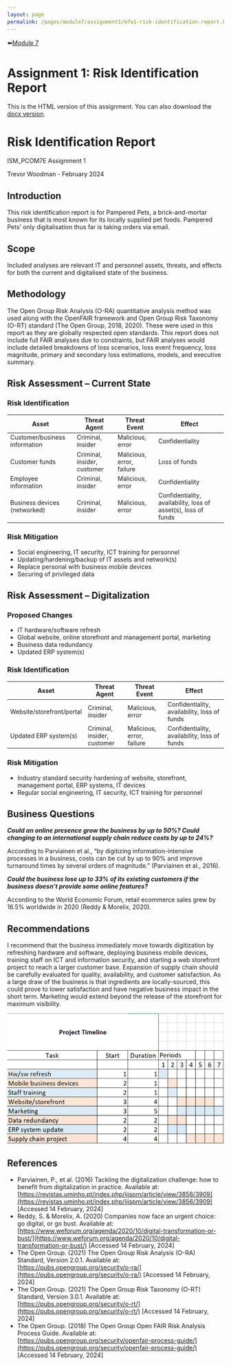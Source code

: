 ```yaml
---
layout: page
permalink: /pages/module7/assignment1/m7a1-risk-identification-report.html
---
```


⬅️[Module 7](/pages/module7/assignment1/m7a1.html)

# Assignment 1: Risk Identification Report

This is the HTML version of this assignment. You can also download the [docx version](/assets/module7/assignment1/m7a1.docx).


# Risk Identification Report

ISM_PCOM7E Assignment 1

Trevor Woodman - February 2024

## Introduction
This risk identification report is for Pampered Pets, a brick-and-mortar business that is most known for its locally supplied pet foods. Pampered Pets’ only digitalisation thus far is taking orders via email.

## Scope
Included analyses are relevant IT and personnel assets, threats, and effects for both the current and digitalised state of the business.

## Methodology
The Open Group Risk Analysis (O-RA) quantitative analysis method was used along with the OpenFAIR framework and Open Group Risk Taxonomy (O-RT) standard (The Open Group, 2018, 2020). These were used in this report as they are globally respected open standards. This report does not include full FAIR analyses due to constraints, but FAIR analyses would include detailed breakdowns of loss scenarios, loss event frequency, loss magnitude, primary and secondary loss estimations, models, and executive summary.
 
## Risk Assessment – Current State
### Risk Identification
| Asset | Threat Agent | Threat Event | Effect |
| --- | --- | --- | --- |
| Customer/business information | Criminal, insider | Malicious, error | Confidentiality |
| Customer funds | Criminal, insider, customer | Malicious, error, failure | Loss of funds |
| Employee information | Criminal, insider | Malicious, error | Confidentiality |
| Business devices (networked) | Criminal, insider | Malicious, error | Confidentiality, availability, loss of asset(s), loss of funds |

### Risk Mitigation
- Social engineering, IT security, ICT training for personnel
- Updating/hardening/backup of IT assets and network(s)
- Replace personal with business mobile devices
- Securing of privileged data

## Risk Assessment – Digitalization
### Proposed Changes
- IT hardware/software refresh
- Global website, online storefront and management portal, marketing
- Business data redundancy
- Updated ERP system(s)

### Risk Identification
| Asset | Threat Agent | Threat Event | Effect |
| --- | --- | --- | --- |
| Website/storefront/portal | Criminal, insider | Malicious, error | Confidentiality, availability, loss of funds |
| Updated ERP system(s) | Criminal, insider, customer | Malicious, error, failure | Confidentiality, availability, loss of funds |

### Risk Mitigation
- Industry standard security hardening of website, storefront, management portal, ERP systems, IT devices
- Regular social engineering, IT security, ICT training for personnel

## Business Questions
***Could an online presence grow the business by up to 50%? Could changing to an international supply chain reduce costs by up to 24%?***

According to Parviainen et al., “by digitizing information-intensive processes in a business, costs can be cut by up to 90% and improve turnaround times by several orders of magnitude.” (Parviainen et al., 2016).

***Could the business lose up to 33% of its existing customers if the business doesn’t provide some online features?***

According to the World Economic Forum, retail ecommerce sales grew by 16.5% worldwide in 2020 (Reddy & Morelix, 2020).

## Recommendations

I recommend that the business immediately move towards digitization by refreshing hardware and software, deploying business mobile devices, training staff on ICT and information security, and starting a web storefront project to reach a larger customer base. Expansion of supply chain should be carefully evaluated for quality, availability, and customer satisfaction. As a large draw of the business is that ingredients are locally-sourced, this could prove to lower satisfaction and have negative business impact in the short term. Marketing would extend beyond the release of the storefront for maximum visibility.

![example project gantt timeline](m7a1-example-gantt.png)

## References
- Parviainen, P., et al. (2016) Tackling the digitalization challenge: how to benefit from digitalization in practice. Available at: [https://revistas.uminho.pt/index.php/ijispm/article/view/3856/3909](https://revistas.uminho.pt/index.php/ijispm/article/view/3856/3909) [Accessed 14 February, 2024]
- Reddy, S. & Morelix, A. (2020) Companies now face an urgent choice: go digital, or go bust. Available at: [https://www.weforum.org/agenda/2020/10/digital-transformation-or-bust/](https://www.weforum.org/agenda/2020/10/digital-transformation-or-bust/) [Accessed 14 February, 2024]
- The Open Group. (2021) The Open Group Risk Analysis (O-RA) Standard, Version 2.0.1. Available at: [https://pubs.opengroup.org/security/o-ra/](https://pubs.opengroup.org/security/o-ra/) [Accessed 14 February, 2024]
- The Open Group. (2021) The Open Group Risk Taxonomy (O-RT) Standard, Version 3.0.1. Available at: [https://pubs.opengroup.org/security/o-rt/](https://pubs.opengroup.org/security/o-rt/) [Accessed 14 February, 2024]
- The Open Group. (2018) The Open Group Open FAIR Risk Analysis Process Guide. Available at: [https://pubs.opengroup.org/security/openfair-process-guide/](https://pubs.opengroup.org/security/openfair-process-guide/) [Accessed 14 February, 2024]
